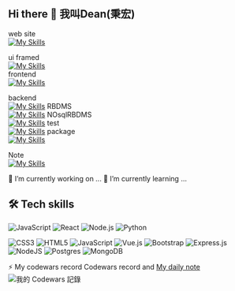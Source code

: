 ## Hi there 👋 我叫Dean(秉宏)

web site\
[![My Skills](https://skillicons.dev/icons?i=js,html,css)](https://skillicons.dev)<br>

ui framed\
[![My Skills](https://skillicons.dev/icons?i=bootstrap)](https://skillicons.dev)<br>
frontend\
[![My Skills](https://skillicons.dev/icons?i=vue)](https://skillicons.dev)<br>

backend\
[![My Skills](https://skillicons.dev/icons?i=nodejs,express)](https://skillicons.dev)
RBDMS\
[![My Skills](https://skillicons.dev/icons?i=postgres)](https://skillicons.dev)
NOsqlRBDMS\
[![My Skills](https://skillicons.dev/icons?i=mongodb)](https://skillicons.dev)
test\
[![My Skills](https://skillicons.dev/icons?i=postman)](https://skillicons.dev)
package\
[![My Skills](https://skillicons.dev/icons?i=vite)](https://skillicons.dev)

Note\
[![My Skills](https://skillicons.dev/icons?i=notion)](https://skillicons.dev)

🔭 I’m currently working on ...
🌱 I’m currently learning ...

## 🛠 Tech skills
![JavaScript](https://img.shields.io/badge/-JavaScript-F7DF1E?style=flat-square&logo=javascript&logoColor=black)
![React](https://img.shields.io/badge/-React-61DAFB?style=flat-square&logo=react&logoColor=black)
![Node.js](https://img.shields.io/badge/-Node.js-339933?style=flat-square&logo=node.js&logoColor=white)
![Python](https://img.shields.io/badge/-Python-3776AB?style=flat-square&logo=python&logoColor=white)



<img alt="CSS3" src="https://img.shields.io/badge/css3-%231572B6.svg?style=for-the-badge&logo=css3&logoColor=white"/>
<img alt="HTML5" src="https://img.shields.io/badge/html5-%23E34F26.svg?style=for-the-badge&logo=html5&logoColor=white"/>
<img alt="JavaScript" src="https://img.shields.io/badge/javascript-%23323330.svg?style=for-the-badge&logo=javascript&logoColor=%23F7DF1E"/>

<img alt="Vue.js" src="https://img.shields.io/badge/vuejs-%2335495e.svg?style=for-the-badge&logo=vue-dot-js&logoColor=%234FC08D"/>
<img alt="Bootstrap" src="https://img.shields.io/badge/bootstrap-%23563D7C.svg?style=for-the-badge&logo=bootstrap&logoColor=white"/>

<img alt="Express.js" src="https://img.shields.io/badge/express.js-%23404d59.svg?style=for-the-badge&logo=express&logoColor=%2361DAFB"/>
<img alt="NodeJS" src="https://img.shields.io/badge/node.js-%2343853D.svg?style=for-the-badge&logo=node-dot-js&logoColor=white"/>

<img alt="Postgres" src ="https://img.shields.io/badge/postgres-%23316192.svg?style=for-the-badge&logo=postgresql&logoColor=white"/>
<img alt="MongoDB" src ="https://img.shields.io/badge/MongoDB-%234ea94b.svg?style=for-the-badge&logo=mongodb&logoColor=white"/>

⚡ My codewars record
  Codewars record and  [My daily note](https://github.com/GustavoFringgg/daily_codewar_note)<br />
  ![我的 Codewars 記錄](https://www.codewars.com/users/Dean%20Tsai/badges/small)


